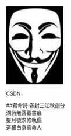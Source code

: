 
![img](img/gyzb.jpg)


[CSDN](http://blog.csdn.net/pianzang5201)  


##藏命詩
春封三江秋劍分  
湖詩無菩觀書痕  
提月號求修執儒  
道羅白身真命人  
